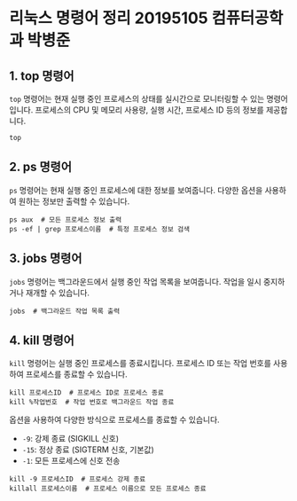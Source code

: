 # 리눅스 명령어 정리 20195105 컴퓨터공학과 박병준

## 1. top 명령어

`top` 명령어는 현재 실행 중인 프로세스의 상태를 실시간으로 모니터링할 수 있는 명령어입니다. 프로세스의 CPU 및 메모리 사용량, 실행 시간, 프로세스 ID 등의 정보를 제공합니다.

```
top
```

## 2. ps 명령어

`ps` 명령어는 현재 실행 중인 프로세스에 대한 정보를 보여줍니다. 다양한 옵션을 사용하여 원하는 정보만 출력할 수 있습니다.

```
ps aux  # 모든 프로세스 정보 출력
ps -ef | grep 프로세스이름  # 특정 프로세스 정보 검색
```

## 3. jobs 명령어

`jobs` 명령어는 백그라운드에서 실행 중인 작업 목록을 보여줍니다. 작업을 일시 중지하거나 재개할 수 있습니다.

```
jobs  # 백그라운드 작업 목록 출력
```

## 4. kill 명령어

`kill` 명령어는 실행 중인 프로세스를 종료시킵니다. 프로세스 ID 또는 작업 번호를 사용하여 프로세스를 종료할 수 있습니다.

```
kill 프로세스ID  # 프로세스 ID로 프로세스 종료
kill %작업번호  # 작업 번호로 백그라운드 작업 종료
```

옵션을 사용하여 다양한 방식으로 프로세스를 종료할 수 있습니다.

- `-9`: 강제 종료 (SIGKILL 신호)
- `-15`: 정상 종료 (SIGTERM 신호, 기본값)
- `-1`: 모든 프로세스에 신호 전송

```
kill -9 프로세스ID  # 프로세스 강제 종료
killall 프로세스이름  # 프로세스 이름으로 모든 프로세스 종료
```

